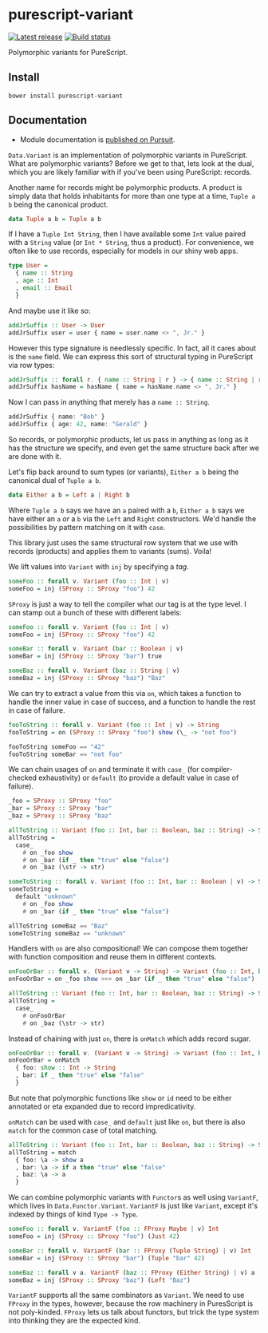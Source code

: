 # purescript-variant

[![Latest release](http://img.shields.io/github/release/natefaubion/purescript-variant.svg)](https://github.com/natefaubion/purescript-variant/releases)
[![Build status](https://travis-ci.org/natefaubion/purescript-variant.svg?branch=master)](https://travis-ci.org/natefaubion/purescript-variant)

Polymorphic variants for PureScript.

## Install

```
bower install purescript-variant
```

## Documentation

- Module documentation is [published on Pursuit](http://pursuit.purescript.org/packages/purescript-variant).

`Data.Variant` is an implementation of polymorphic variants in PureScript. What
are polymorphic variants? Before we get to that, lets look at the dual, which
you are likely familiar with if you've been using PureScript: records.

Another name for records might be polymorphic products. A product is simply
data that holds inhabitants for more than one type at a time, `Tuple a b` being
the canonical product.

```purescript
data Tuple a b = Tuple a b
```

If I have a `Tuple Int String`, then I have available some `Int` value paired
with a `String` value (or `Int * String`, thus a product). For convenience,
we often like to use records, especially for models in our shiny web apps.

```purescript
type User =
  { name :: String
  , age :: Int
  , email :: Email
  }
```

And maybe use it like so:

```purescript
addJrSuffix :: User -> User
addJrSuffix user = user { name = user.name <> ", Jr." }
```

However this type signature is needlessly specific. In fact, all it cares about is
the `name` field. We can express this sort of structural typing in PureScript
via row types:

```purescript
addJrSuffix :: forall r. { name :: String | r } -> { name :: String | r }
addJrSuffix hasName = hasName { name = hasName.name <> ", Jr." }
```

Now I can pass in anything that merely has a `name :: String`.

```purescript
addJrSuffix { name: "Bob" }
addJrSuffix { age: 42, name: "Gerald" }
```

So records, or polymorphic products, let us pass in anything as long as it has
the structure we specify, and even get the same structure back after we are
done with it.

Let's flip back around to sum types (or variants), `Either a b` being the
canonical dual of `Tuple a b`.

```purescript
data Either a b = Left a | Right b
```

Where `Tuple a b` says we have an `a` paired with a `b`, `Either a b` says we
have either an `a` _or_ a `b` via the `Left` and `Right` constructors. We'd
handle the possibilities by pattern matching on it with `case`.

This library just uses the same structural row system that we use with records
(products) and applies them to variants (sums). Voila!

We lift values into `Variant` with `inj` by specifying a _tag_.

```purescript
someFoo :: forall v. Variant (foo :: Int | v)
someFoo = inj (SProxy :: SProxy "foo") 42
```

`SProxy` is just a way to tell the compiler what our tag is at the type level.
I can stamp out a bunch of these with different labels:

```purescript
someFoo :: forall v. Variant (foo :: Int | v)
someFoo = inj (SProxy :: SProxy "foo") 42

someBar :: forall v. Variant (bar :: Boolean | v)
someBar = inj (SProxy :: SProxy "bar") true

someBaz :: forall v. Variant (baz :: String | v)
someBaz = inj (SProxy :: SProxy "baz") "Baz"
```

We can try to extract a value from this via `on`, which takes a function to
handle the inner value in case of success, and a function to handle the rest in
case of failure.

```purescript
fooToString :: forall v. Variant (foo :: Int | v) -> String
fooToString = on (SProxy :: SProxy "foo") show (\_ -> "not foo")

fooToString someFoo == "42"
fooToString someBar == "not foo"
```

We can chain usages of `on` and terminate it with `case_` (for compiler-checked
exhaustivity) or `default` (to provide a default value in case of failure).

```purescript
_foo = SProxy :: SProxy "foo"
_bar = SProxy :: SProxy "bar"
_baz = SProxy :: SProxy "baz"

allToString :: Variant (foo :: Int, bar :: Boolean, baz :: String) -> String
allToString =
  case_
    # on _foo show
    # on _bar (if _ then "true" else "false")
    # on _baz (\str -> str)

someToString :: forall v. Variant (foo :: Int, bar :: Boolean | v) -> String
someToString =
  default "unknown"
    # on _foo show
    # on _bar (if _ then "true" else "false")

allToString someBaz == "Baz"
someToString someBaz == "unknown"
```

Handlers with `on` are also compositional! We can compose them together with
function composition and reuse them in different contexts.

```purescript
onFooOrBar :: forall v. (Variant v -> String) -> Variant (foo :: Int, bar :: Boolean | v) -> String
onFooOrBar = on _foo show >>> on _bar (if _ then "true" else "false")

allToString :: Variant (foo :: Int, bar :: Boolean, baz :: String) -> String
allToString =
  case_
    # onFooOrBar
    # on _baz (\str -> str)
```

Instead of chaining with just `on`, there is `onMatch` which adds record sugar.

```purescript
onFooOrBar :: forall v. (Variant v -> String) -> Variant (foo :: Int, bar :: Boolean | v) -> String
onFooOrBar = onMatch
  { foo: show :: Int -> String
  , bar: if _ then "true" else "false"
  }
```

But note that polymorphic functions like `show` or `id` need to be either
annotated or eta expanded due to record impredicativity.

`onMatch` can be used with `case_` and `default` just like `on`, but there is
also `match` for the common case of total matching.

```purescript
allToString :: Variant (foo :: Int, bar :: Boolean, baz :: String) -> String
allToString = match
  { foo: \a -> show a
  , bar: \a -> if a then "true" else "false"
  , baz: \a -> a
  }
```

We can combine polymorphic variants with `Functor`s as well using `VariantF`,
which lives in `Data.Functor.Variant`. `VariantF` is just like `Variant`,
except it's indexed by things of kind `Type -> Type`.

```purescript
someFoo :: forall v. VariantF (foo :: FProxy Maybe | v) Int
someFoo = inj (SProxy :: SProxy "foo") (Just 42)

someBar :: forall v. VariantF (bar :: FProxy (Tuple String) | v) Int
someBar = inj (SProxy :: SProxy "bar") (Tuple "bar" 42)

someBaz :: forall v a. VariantF (baz :: FProxy (Either String) | v) a
someBaz = inj (SProxy :: SProxy "baz") (Left "Baz")
```

`VariantF` supports all the same combinators as `Variant`. We need to use
`FProxy` in the types, however, because the row machinery in PuresScript
is not poly-kinded. `FProxy` lets us talk about functors, but trick the
type system into thinking they are the expected kind.
